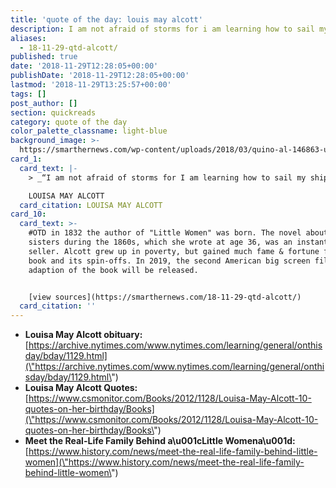 ```yaml
---
title: 'quote of the day: louis may alcott'
description: I am not afraid of storms for i am learning how to sail my ship.
aliases:
  - 18-11-29-qtd-alcott/
published: true
date: '2018-11-29T12:28:05+00:00'
publishDate: '2018-11-29T12:28:05+00:00'
lastmod: '2018-11-29T13:25:57+00:00'
tags: []
post_author: []
section: quickreads
category: quote of the day
color_palette_classname: light-blue
background_image: >-
  https://smarthernews.com/wp-content/uploads/2018/03/quino-al-146863-unsplash-scaled.jpg
card_1:
  card_text: |-
    > _“I am not afraid of storms for I am learning how to sail my ship.”_

    LOUISA MAY ALCOTT
  card_citation: LOUISA MAY ALCOTT
card_10:
  card_text: >-
    #OTD in 1832 the author of "Little Women" was born. The novel about four
    sisters during the 1860s, which she wrote at age 36, was an instant best
    seller. Alcott grew up in poverty, but gained much fame & fortune from the
    book and its spin-offs. In 2019, the second American big screen film
    adaption of the book will be released.


    [view sources](https://smarthernews.com/18-11-29-qtd-alcott/)
  card_citation: ''
---
```

*   **Louisa May Alcott obituary:**  
    [https://archive.nytimes.com/www.nytimes.com/learning/general/onthisday/bday/1129.html](\"https://archive.nytimes.com/www.nytimes.com/learning/general/onthisday/bday/1129.html\")
*   **Louisa May Alcott Quotes:**  
    [https://www.csmonitor.com/Books/2012/1128/Louisa-May-Alcott-10-quotes-on-her-birthday/Books](\"https://www.csmonitor.com/Books/2012/1128/Louisa-May-Alcott-10-quotes-on-her-birthday/Books\")
*   **Meet the Real-Life Family Behind a\\u001cLittle Womena\\u001d:**  
    [https://www.history.com/news/meet-the-real-life-family-behind-little-women](\"https://www.history.com/news/meet-the-real-life-family-behind-little-women\")